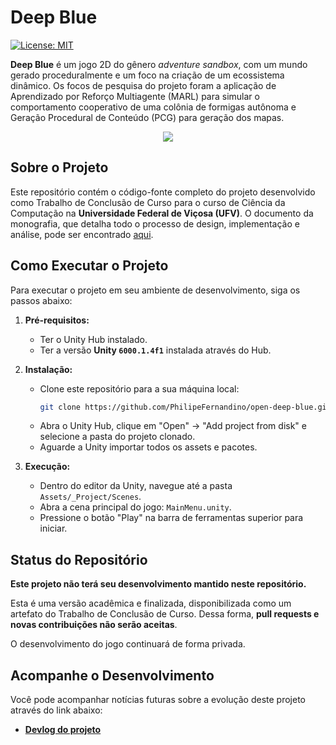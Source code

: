# Deep Blue

[![License: MIT](https://img.shields.io/badge/License-MIT-yellow.svg)](https://opensource.org/licenses/MIT)

**Deep Blue** é um jogo 2D do gênero _adventure sandbox_, com um mundo gerado proceduralmente e um foco na criação de um ecossistema dinâmico. Os focos de pesquisa do projeto foram a aplicação de Aprendizado por Reforço Multiagente (MARL) para simular o comportamento cooperativo de uma colônia de formigas autônoma e Geração Procedural de Conteúdo (PCG) para geração dos mapas.

<p align="center">
    <img src=docs/pre-alpha-card-image.png>
</p>

## Sobre o Projeto

Este repositório contém o código-fonte completo do projeto desenvolvido como Trabalho de Conclusão de Curso para o curso de Ciência da Computação na **Universidade Federal de Viçosa (UFV)**. O documento da monografia, que detalha todo o processo de design, implementação e análise, pode ser encontrado [aqui](docs/tcc_98883_final_2.pdf).

## Como Executar o Projeto

Para executar o projeto em seu ambiente de desenvolvimento, siga os passos abaixo:

1.  **Pré-requisitos:**

    - Ter o Unity Hub instalado.
    - Ter a versão **Unity `6000.1.4f1`** instalada através do Hub.

2.  **Instalação:**

    - Clone este repositório para a sua máquina local:
      ```bash
      git clone https://github.com/PhilipeFernandino/open-deep-blue.git
      ```
    - Abra o Unity Hub, clique em "Open" -> "Add project from disk" e selecione a pasta do projeto clonado.
    - Aguarde a Unity importar todos os assets e pacotes.

3.  **Execução:**
    - Dentro do editor da Unity, navegue até a pasta `Assets/_Project/Scenes`.
    - Abra a cena principal do jogo: `MainMenu.unity`.
    - Pressione o botão "Play" na barra de ferramentas superior para iniciar.

## Status do Repositório

**Este projeto não terá seu desenvolvimento mantido neste repositório.**

Esta é uma versão acadêmica e finalizada, disponibilizada como um artefato do Trabalho de Conclusão de Curso. Dessa forma, **pull requests e novas contribuições não serão aceitas**.

O desenvolvimento do jogo continuará de forma privada.

## Acompanhe o Desenvolvimento

Você pode acompanhar notícias futuras sobre a evolução deste projeto através do link abaixo:

- **[Devlog do projeto](https://deep-blue-devlog.vercel.app/)**
